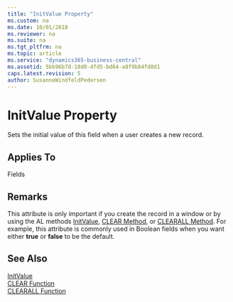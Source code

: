 ```yaml
---
title: "InitValue Property"
ms.custom: na
ms.date: 10/01/2018
ms.reviewer: na
ms.suite: na
ms.tgt_pltfrm: na
ms.topic: article
ms.service: "dynamics365-business-central"
ms.assetid: 5bb96b7d-18d0-4fd5-bd64-a8f9b84fd8d1
caps.latest.revision: 5
author: SusanneWindfeldPedersen
---
```


 

# InitValue Property
Sets the initial value of this field when a user creates a new record.  
  
## Applies To  
 Fields  
  
## Remarks  
 This attribute is only important if you create the record in a window or by using the AL methods [InitValue](devenv-initvalue-property.md), [CLEAR Method](../methods/devenv-clear-method.md), or [CLEARALL Method](../methods/devenv-clearall-method.md). For example, this attribute is commonly used in Boolean fields when you want either **true** or **false** to be the default.  
  
## See Also  
 [InitValue](devenv-initvalue-property.md)   
 [CLEAR Function](../methods/devenv-clear-method.md)   
 [CLEARALL Function](../methods/devenv-clearall-method.md)